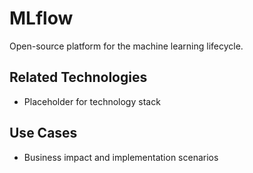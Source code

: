 # MLflow

Open-source platform for the machine learning lifecycle.

## Related Technologies
- Placeholder for technology stack

## Use Cases
- Business impact and implementation scenarios
